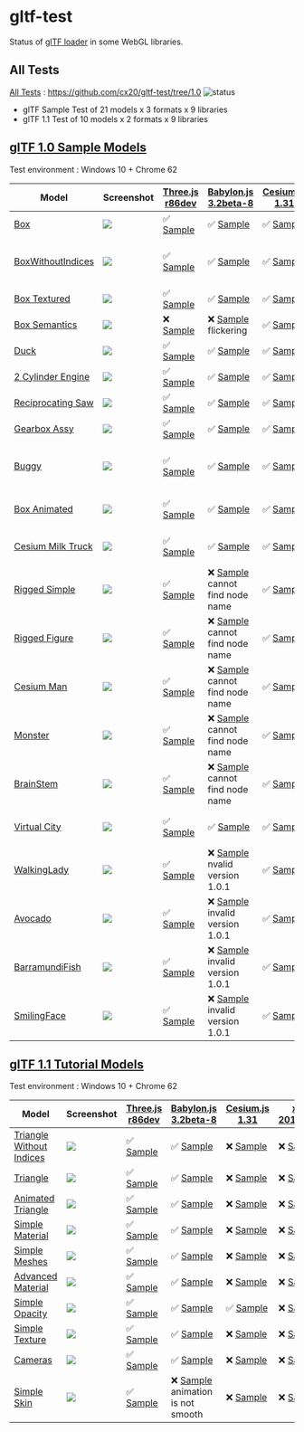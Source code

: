 # gltf-test

Status of [glTF loader](https://github.com/KhronosGroup/glTF#webgl-engines) in some WebGL libraries.

## All Tests

[All Tests]( https://cdn.rawgit.com/cx20/gltf-test/78f44bd0014cf27571c8e1ab41c4f1cd201db910/index.html ) : https://github.com/cx20/gltf-test/tree/1.0 ![status](https://img.shields.io/badge/glTF-1%2E0-yellow.svg?style=flat)
- glTF Sample Test of 21 models x 3 formats x 9 libraries
- glTF 1.1 Test of 10 models x 2 formats x 9 libraries


## [glTF 1.0 Sample Models](https://github.com/KhronosGroup/glTF-Sample-Models/tree/master/1.0)

Test environment : Windows 10 + Chrome 62

| Model                                              | Screenshot                                                   |[Three.js r86dev](https://github.com/mrdoob/three.js/tree/dev/examples/js/loaders/GLTFLoader.js)                                                                            |[Babylon.js 3.2beta-8](https://github.com/BabylonJS/Babylon.js/tree/master/loaders/src/glTF)                                                                                                    |[Cesium.js 1.31](https://github.com/AnalyticalGraphicsInc/cesium/)                                                                                             |[xeogl 2017.02.09](https://github.com/xeolabs/xeogl/tree/master/src/models/gltf)                                                                                             |[GLBoost r2dev](https://github.com/emadurandal/GLBoost/blob/master/src/js/middle_level/loader/GLTFLoader.js)                                                                     |[Grimoire.js 2017.03.12](https://github.com/GrimoireGL/grimoirejs-gltf)                                                                                                             |[Hilo3d v1.5.9](https://github.com/hiloteam/Hilo3d)                                                                                                                             |
|----------------------------------------------------|--------------------------------------------------------------|----------------------------------------------------------------------------------------------------------------------------------------------------------------------------|------------------------------------------------------------------------------------------------------------------------------------------------------------------------------------------------|---------------------------------------------------------------------------------------------------------------------------------------------------------------|-----------------------------------------------------------------------------------------------------------------------------------------------------------------------------|---------------------------------------------------------------------------------------------------------------------------------------------------------------------------------|------------------------------------------------------------------------------------------------------------------------------------------------------------------------------------|--------------------------------------------------------------------------------------------------------------------------------------------------------------------------------|
|[Box](sampleModels/Box)                             |![](sampleModels/Box/screenshot/screenshot.png)               |:white_check_mark: [Sample](https://cdn.rawgit.com/cx20/gltf-test/78f44bd0014cf27571c8e1ab41c4f1cd201db910/examples/threejs/index.html?model=Box&scale=1)                   |:white_check_mark: [Sample](https://cdn.rawgit.com/cx20/gltf-test/78f44bd0014cf27571c8e1ab41c4f1cd201db910/examples/babylonjs/index.html?model=Box&scale=1)                                     |:white_check_mark: [Sample](https://cdn.rawgit.com/cx20/gltf-test/78f44bd0014cf27571c8e1ab41c4f1cd201db910/examples/cesium/index.html?model=Box)               |:white_check_mark: [Sample](https://cdn.rawgit.com/cx20/gltf-test/78f44bd0014cf27571c8e1ab41c4f1cd201db910/examples/xeogl/index.html?model=Box&scale=1)                      |:white_check_mark: [Sample](https://cdn.rawgit.com/cx20/gltf-test/78f44bd0014cf27571c8e1ab41c4f1cd201db910/examples/glboost/index.html?model=Box&scale=1)                        |:white_check_mark: [Sample](https://cdn.rawgit.com/cx20/gltf-test/78f44bd0014cf27571c8e1ab41c4f1cd201db910/examples/grimoiregl/index.html?model=Box&scale=1)                        |:white_check_mark: [Sample](https://cdn.rawgit.com/cx20/gltf-test/78f44bd0014cf27571c8e1ab41c4f1cd201db910/examples/Hilo3d/index.html?model=Box&scale=1)                        |
|[BoxWithoutIndices](sampleModels/BoxWithoutIndices) |![](sampleModels/BoxWithoutIndices/screenshot/screenshot.png) |:white_check_mark: [Sample](https://cdn.rawgit.com/cx20/gltf-test/78f44bd0014cf27571c8e1ab41c4f1cd201db910/examples/threejs/index.html?model=BoxWithoutIndices&scale=1)     |:white_check_mark: [Sample](https://cdn.rawgit.com/cx20/gltf-test/78f44bd0014cf27571c8e1ab41c4f1cd201db910/examples/babylonjs/index.html?model=BoxWithoutIndices&scale=1)                       |:white_check_mark: [Sample](https://cdn.rawgit.com/cx20/gltf-test/78f44bd0014cf27571c8e1ab41c4f1cd201db910/examples/cesium/index.html?model=BoxWithoutIndices) |:x: [Sample](https://cdn.rawgit.com/cx20/gltf-test/78f44bd0014cf27571c8e1ab41c4f1cd201db910/examples/xeogl/index.html?model=BoxWithoutIndices&scale=1) glTF-Embedded not work|:white_check_mark: [Sample](https://cdn.rawgit.com/cx20/gltf-test/78f44bd0014cf27571c8e1ab41c4f1cd201db910/examples/glboost/index.html?model=BoxWithoutIndices&scale=1)          |:white_check_mark: [Sample](https://cdn.rawgit.com/cx20/gltf-test/78f44bd0014cf27571c8e1ab41c4f1cd201db910/examples/grimoiregl/index.html?model=BoxWithoutIndices&scale=1)          |:white_check_mark: [Sample](https://cdn.rawgit.com/cx20/gltf-test/78f44bd0014cf27571c8e1ab41c4f1cd201db910/examples/Hilo3d/index.html?model=BoxWithoutIndices&scale=1)          |
|[Box Textured](sampleModels/BoxTextured)            |![](sampleModels/BoxTextured/screenshot/screenshot.png)       |:white_check_mark: [Sample](https://cdn.rawgit.com/cx20/gltf-test/78f44bd0014cf27571c8e1ab41c4f1cd201db910/examples/threejs/index.html?model=BoxTextured&scale=1)           |:white_check_mark: [Sample](https://cdn.rawgit.com/cx20/gltf-test/78f44bd0014cf27571c8e1ab41c4f1cd201db910/examples/babylonjs/index.html?model=BoxTextured&scale=1)                             |:white_check_mark: [Sample](https://cdn.rawgit.com/cx20/gltf-test/78f44bd0014cf27571c8e1ab41c4f1cd201db910/examples/cesium/index.html?model=BoxTextured)       |:white_check_mark: [Sample](https://cdn.rawgit.com/cx20/gltf-test/78f44bd0014cf27571c8e1ab41c4f1cd201db910/examples/xeogl/index.html?model=BoxTextured&scale=1)              |:white_check_mark: [Sample](https://cdn.rawgit.com/cx20/gltf-test/78f44bd0014cf27571c8e1ab41c4f1cd201db910/examples/glboost/index.html?model=BoxTextured&scale=1)                |:white_check_mark: [Sample](https://cdn.rawgit.com/cx20/gltf-test/78f44bd0014cf27571c8e1ab41c4f1cd201db910/examples/grimoiregl/index.html?model=BoxTextured&scale=1)                |:white_check_mark: [Sample](https://cdn.rawgit.com/cx20/gltf-test/78f44bd0014cf27571c8e1ab41c4f1cd201db910/examples/Hilo3d/index.html?model=BoxTextured&scale=1)                |
|[Box Semantics](sampleModels/BoxSemantics)          |![](sampleModels/BoxSemantics/screenshot/screenshot.png)      |:x: [Sample](https://cdn.rawgit.com/cx20/gltf-test/78f44bd0014cf27571c8e1ab41c4f1cd201db910/examples/threejs/index.html?model=BoxSemantics&scale=1)                         |:x: [Sample](https://cdn.rawgit.com/cx20/gltf-test/78f44bd0014cf27571c8e1ab41c4f1cd201db910/examples/babylonjs/index.html?model=BoxSemantics&scale=1) flickering                                |:white_check_mark: [Sample](https://cdn.rawgit.com/cx20/gltf-test/78f44bd0014cf27571c8e1ab41c4f1cd201db910/examples/cesium/index.html?model=BoxSemantics)      |:white_check_mark: [Sample](https://cdn.rawgit.com/cx20/gltf-test/78f44bd0014cf27571c8e1ab41c4f1cd201db910/examples/xeogl/index.html?model=BoxSemantics&scale=1)             |:white_check_mark: [Sample](https://cdn.rawgit.com/cx20/gltf-test/78f44bd0014cf27571c8e1ab41c4f1cd201db910/examples/glboost/index.html?model=BoxSemantics&scale=1)               |:x: [Sample](https://cdn.rawgit.com/cx20/gltf-test/78f44bd0014cf27571c8e1ab41c4f1cd201db910/examples/grimoiregl/index.html?model=BoxSemantics&scale=1)                              |:white_check_mark: [Sample](https://cdn.rawgit.com/cx20/gltf-test/78f44bd0014cf27571c8e1ab41c4f1cd201db910/examples/Hilo3d/index.html?model=BoxSemantics&scale=1)               |
|[Duck](sampleModels/Duck)                           |![](sampleModels/Duck/screenshot/screenshot.png)              |:white_check_mark: [Sample](https://cdn.rawgit.com/cx20/gltf-test/78f44bd0014cf27571c8e1ab41c4f1cd201db910/examples/threejs/index.html?model=Duck&scale=1)                  |:white_check_mark: [Sample](https://cdn.rawgit.com/cx20/gltf-test/78f44bd0014cf27571c8e1ab41c4f1cd201db910/examples/babylonjs/index.html?model=Duck&scale=1)                                    |:white_check_mark: [Sample](https://cdn.rawgit.com/cx20/gltf-test/78f44bd0014cf27571c8e1ab41c4f1cd201db910/examples/cesium/index.html?model=Duck)              |:white_check_mark: [Sample](https://cdn.rawgit.com/cx20/gltf-test/78f44bd0014cf27571c8e1ab41c4f1cd201db910/examples/xeogl/index.html?model=Duck&scale=1)                     |:white_check_mark: [Sample](https://cdn.rawgit.com/cx20/gltf-test/78f44bd0014cf27571c8e1ab41c4f1cd201db910/examples/glboost/index.html?model=Duck&scale=1)                       |:white_check_mark: [Sample](https://cdn.rawgit.com/cx20/gltf-test/78f44bd0014cf27571c8e1ab41c4f1cd201db910/examples/grimoiregl/index.html?model=Duck&scale=1)                       |:white_check_mark: [Sample](https://cdn.rawgit.com/cx20/gltf-test/78f44bd0014cf27571c8e1ab41c4f1cd201db910/examples/Hilo3d/index.html?model=Duck&scale=1)                       |
|[2 Cylinder Engine](sampleModels/2CylinderEngine)   |![](sampleModels/2CylinderEngine/screenshot/screenshot.png)   |:white_check_mark: [Sample](https://cdn.rawgit.com/cx20/gltf-test/78f44bd0014cf27571c8e1ab41c4f1cd201db910/examples/threejs/index.html?model=2CylinderEngine&scale=0.005)   |:white_check_mark: [Sample](https://cdn.rawgit.com/cx20/gltf-test/78f44bd0014cf27571c8e1ab41c4f1cd201db910/examples/babylonjs/index.html?model=2CylinderEngine&scale=0.005)                     |:white_check_mark: [Sample](https://cdn.rawgit.com/cx20/gltf-test/78f44bd0014cf27571c8e1ab41c4f1cd201db910/examples/cesium/index.html?model=2CylinderEngine)   |:white_check_mark: [Sample](https://cdn.rawgit.com/cx20/gltf-test/78f44bd0014cf27571c8e1ab41c4f1cd201db910/examples/xeogl/index.html?model=2CylinderEngine&scale=0.005)      |:white_check_mark: [Sample](https://cdn.rawgit.com/cx20/gltf-test/78f44bd0014cf27571c8e1ab41c4f1cd201db910/examples/glboost/index.html?model=2CylinderEngine&scale=0.005)        |:white_check_mark: [Sample](https://cdn.rawgit.com/cx20/gltf-test/78f44bd0014cf27571c8e1ab41c4f1cd201db910/examples/grimoiregl/index.html?model=2CylinderEngine&scale=0.005)        |:white_check_mark: [Sample](https://cdn.rawgit.com/cx20/gltf-test/78f44bd0014cf27571c8e1ab41c4f1cd201db910/examples/Hilo3d/index.html?model=2CylinderEngine&scale=0.005)        |
|[Reciprocating Saw](sampleModels/ReciprocatingSaw)  |![](sampleModels/ReciprocatingSaw/screenshot/screenshot.png)  |:white_check_mark: [Sample](https://cdn.rawgit.com/cx20/gltf-test/78f44bd0014cf27571c8e1ab41c4f1cd201db910/examples/threejs/index.html?model=ReciprocatingSaw&scale=0.01)   |:white_check_mark: [Sample](https://cdn.rawgit.com/cx20/gltf-test/78f44bd0014cf27571c8e1ab41c4f1cd201db910/examples/babylonjs/index.html?model=ReciprocatingSaw&scale=0.01)                     |:white_check_mark: [Sample](https://cdn.rawgit.com/cx20/gltf-test/78f44bd0014cf27571c8e1ab41c4f1cd201db910/examples/cesium/index.html?model=ReciprocatingSaw)  |:white_check_mark: [Sample](https://cdn.rawgit.com/cx20/gltf-test/78f44bd0014cf27571c8e1ab41c4f1cd201db910/examples/xeogl/index.html?model=ReciprocatingSaw&scale=0.01)      |:white_check_mark: [Sample](https://cdn.rawgit.com/cx20/gltf-test/78f44bd0014cf27571c8e1ab41c4f1cd201db910/examples/glboost/index.html?model=ReciprocatingSaw&scale=0.01)        |:white_check_mark: [Sample](https://cdn.rawgit.com/cx20/gltf-test/78f44bd0014cf27571c8e1ab41c4f1cd201db910/examples/grimoiregl/index.html?model=ReciprocatingSaw&scale=0.01)        |:white_check_mark: [Sample](https://cdn.rawgit.com/cx20/gltf-test/78f44bd0014cf27571c8e1ab41c4f1cd201db910/examples/Hilo3d/index.html?model=ReciprocatingSaw&scale=0.01)        |
|[Gearbox Assy](sampleModels/GearboxAssy)            |![](sampleModels/GearboxAssy/screenshot/screenshot.png)       |:white_check_mark: [Sample](https://cdn.rawgit.com/cx20/gltf-test/78f44bd0014cf27571c8e1ab41c4f1cd201db910/examples/threejs/index.html?model=GearboxAssy&scale=1)           |:white_check_mark: [Sample](https://cdn.rawgit.com/cx20/gltf-test/78f44bd0014cf27571c8e1ab41c4f1cd201db910/examples/babylonjs/index.html?model=GearboxAssy&scale=1)                             |:white_check_mark: [Sample](https://cdn.rawgit.com/cx20/gltf-test/78f44bd0014cf27571c8e1ab41c4f1cd201db910/examples/cesium/index.html?model=GearboxAssy)       |:white_check_mark: [Sample](https://cdn.rawgit.com/cx20/gltf-test/78f44bd0014cf27571c8e1ab41c4f1cd201db910/examples/xeogl/index.html?model=GearboxAssy&scale=1)              |:white_check_mark: [Sample](https://cdn.rawgit.com/cx20/gltf-test/78f44bd0014cf27571c8e1ab41c4f1cd201db910/examples/glboost/index.html?model=GearboxAssy&scale=1)                |:white_check_mark: [Sample](https://cdn.rawgit.com/cx20/gltf-test/78f44bd0014cf27571c8e1ab41c4f1cd201db910/examples/grimoiregl/index.html?model=GearboxAssy&scale=1)                |:white_check_mark: [Sample](https://cdn.rawgit.com/cx20/gltf-test/78f44bd0014cf27571c8e1ab41c4f1cd201db910/examples/Hilo3d/index.html?model=GearboxAssy&scale=1)                |
|[Buggy](sampleModels/Buggy)                         |![](sampleModels/Buggy/screenshot/screenshot.png)             |:white_check_mark: [Sample](https://cdn.rawgit.com/cx20/gltf-test/78f44bd0014cf27571c8e1ab41c4f1cd201db910/examples/threejs/index.html?model=Buggy&scale=0.02)              |:white_check_mark: [Sample](https://cdn.rawgit.com/cx20/gltf-test/78f44bd0014cf27571c8e1ab41c4f1cd201db910/examples/babylonjs/index.html?model=Buggy&scale=0.02)                                |:white_check_mark: [Sample](https://cdn.rawgit.com/cx20/gltf-test/78f44bd0014cf27571c8e1ab41c4f1cd201db910/examples/cesium/index.html?model=Buggy)             |:x: [Sample](https://cdn.rawgit.com/cx20/gltf-test/78f44bd0014cf27571c8e1ab41c4f1cd201db910/examples/xeogl/index.html?model=Buggy&scale=0.02) only partial (glTF-Embedded)   |:white_check_mark: [Sample](https://cdn.rawgit.com/cx20/gltf-test/78f44bd0014cf27571c8e1ab41c4f1cd201db910/examples/glboost/index.html?model=Buggy&scale=0.02)                   |:white_check_mark: [Sample](https://cdn.rawgit.com/cx20/gltf-test/78f44bd0014cf27571c8e1ab41c4f1cd201db910/examples/grimoiregl/index.html?model=Buggy&scale=0.02)                   |:white_check_mark: [Sample](https://cdn.rawgit.com/cx20/gltf-test/78f44bd0014cf27571c8e1ab41c4f1cd201db910/examples/Hilo3d/index.html?model=Buggy&scale=0.02)                   |
|[Box Animated](sampleModels/BoxAnimated)            |![](sampleModels/BoxAnimated/screenshot/screenshot.gif)       |:white_check_mark: [Sample](https://cdn.rawgit.com/cx20/gltf-test/78f44bd0014cf27571c8e1ab41c4f1cd201db910/examples/threejs/index.html?model=BoxAnimated&scale=0.5)         |:white_check_mark: [Sample](https://cdn.rawgit.com/cx20/gltf-test/78f44bd0014cf27571c8e1ab41c4f1cd201db910/examples/babylonjs/index.html?model=BoxAnimated&scale=0.5)                           |:white_check_mark: [Sample](https://cdn.rawgit.com/cx20/gltf-test/78f44bd0014cf27571c8e1ab41c4f1cd201db910/examples/cesium/index.html?model=BoxAnimated)       |:x: [Sample](https://cdn.rawgit.com/cx20/gltf-test/78f44bd0014cf27571c8e1ab41c4f1cd201db910/examples/xeogl/index.html?model=BoxAnimated&scale=0.5) animation not support     |:white_check_mark: [Sample](https://cdn.rawgit.com/cx20/gltf-test/78f44bd0014cf27571c8e1ab41c4f1cd201db910/examples/glboost/index.html?model=BoxAnimated&scale=0.5)              |:white_check_mark: [Sample](https://cdn.rawgit.com/cx20/gltf-test/78f44bd0014cf27571c8e1ab41c4f1cd201db910/examples/grimoiregl/index.html?model=BoxAnimated&scale=0.5)              |:white_check_mark: [Sample](https://cdn.rawgit.com/cx20/gltf-test/78f44bd0014cf27571c8e1ab41c4f1cd201db910/examples/Hilo3d/index.html?model=BoxAnimated&scale=0.5)              |
|[Cesium Milk Truck](sampleModels/CesiumMilkTruck)   |![](sampleModels/CesiumMilkTruck/screenshot/screenshot.gif)   |:white_check_mark: [Sample](https://cdn.rawgit.com/cx20/gltf-test/78f44bd0014cf27571c8e1ab41c4f1cd201db910/examples/threejs/index.html?model=CesiumMilkTruck&scale=0.5)     |:white_check_mark: [Sample](https://cdn.rawgit.com/cx20/gltf-test/78f44bd0014cf27571c8e1ab41c4f1cd201db910/examples/babylonjs/index.html?model=CesiumMilkTruck&scale=0.5)                       |:white_check_mark: [Sample](https://cdn.rawgit.com/cx20/gltf-test/78f44bd0014cf27571c8e1ab41c4f1cd201db910/examples/cesium/index.html?model=CesiumMilkTruck)   |:x: [Sample](https://cdn.rawgit.com/cx20/gltf-test/78f44bd0014cf27571c8e1ab41c4f1cd201db910/examples/xeogl/index.html?model=CesiumMilkTruck&scale=0.5) animation not support |:white_check_mark: [Sample](https://cdn.rawgit.com/cx20/gltf-test/78f44bd0014cf27571c8e1ab41c4f1cd201db910/examples/glboost/index.html?model=CesiumMilkTruck&scale=0.5)          |:white_check_mark: [Sample](https://cdn.rawgit.com/cx20/gltf-test/78f44bd0014cf27571c8e1ab41c4f1cd201db910/examples/grimoiregl/index.html?model=CesiumMilkTruck&scale=0.5)          |:white_check_mark: [Sample](https://cdn.rawgit.com/cx20/gltf-test/78f44bd0014cf27571c8e1ab41c4f1cd201db910/examples/Hilo3d/index.html?model=CesiumMilkTruck&scale=0.5)          |
|[Rigged Simple](sampleModels/RiggedSimple)          |![](sampleModels/RiggedSimple/screenshot/screenshot.gif)      |:white_check_mark: [Sample](https://cdn.rawgit.com/cx20/gltf-test/78f44bd0014cf27571c8e1ab41c4f1cd201db910/examples/threejs/index.html?model=RiggedSimple&scale=0.2)        |:x: [Sample](https://cdn.rawgit.com/cx20/gltf-test/78f44bd0014cf27571c8e1ab41c4f1cd201db910/examples/babylonjs/index.html?model=RiggedSimple&scale=0.2) cannot find node name                   |:white_check_mark: [Sample](https://cdn.rawgit.com/cx20/gltf-test/78f44bd0014cf27571c8e1ab41c4f1cd201db910/examples/cesium/index.html?model=RiggedSimple)      |:x: [Sample](https://cdn.rawgit.com/cx20/gltf-test/78f44bd0014cf27571c8e1ab41c4f1cd201db910/examples/xeogl/index.html?model=RiggedSimple&scale=0.2) animation not support    |:white_check_mark: [Sample](https://cdn.rawgit.com/cx20/gltf-test/78f44bd0014cf27571c8e1ab41c4f1cd201db910/examples/glboost/index.html?model=RiggedSimple&scale=0.2)             |:white_check_mark: [Sample](https://cdn.rawgit.com/cx20/gltf-test/78f44bd0014cf27571c8e1ab41c4f1cd201db910/examples/grimoiregl/index.html?model=RiggedSimple&scale=0.2)             |:white_check_mark: [Sample](https://cdn.rawgit.com/cx20/gltf-test/78f44bd0014cf27571c8e1ab41c4f1cd201db910/examples/Hilo3d/index.html?model=RiggedSimple&scale=0.2)             |
|[Rigged Figure](sampleModels/RiggedFigure)          |![](sampleModels/RiggedFigure/screenshot/screenshot.gif)      |:white_check_mark: [Sample](https://cdn.rawgit.com/cx20/gltf-test/78f44bd0014cf27571c8e1ab41c4f1cd201db910/examples/threejs/index.html?model=RiggedFigure&scale=1)          |:x: [Sample](https://cdn.rawgit.com/cx20/gltf-test/78f44bd0014cf27571c8e1ab41c4f1cd201db910/examples/babylonjs/index.html?model=RiggedFigure&scale=1) cannot find node name                     |:white_check_mark: [Sample](https://cdn.rawgit.com/cx20/gltf-test/78f44bd0014cf27571c8e1ab41c4f1cd201db910/examples/cesium/index.html?model=RiggedFigure)      |:x: [Sample](https://cdn.rawgit.com/cx20/gltf-test/78f44bd0014cf27571c8e1ab41c4f1cd201db910/examples/xeogl/index.html?model=RiggedFigure&scale=1) animation not support      |:white_check_mark: [Sample](https://cdn.rawgit.com/cx20/gltf-test/78f44bd0014cf27571c8e1ab41c4f1cd201db910/examples/glboost/index.html?model=RiggedFigure&scale=1)               |:white_check_mark: [Sample](https://cdn.rawgit.com/cx20/gltf-test/78f44bd0014cf27571c8e1ab41c4f1cd201db910/examples/grimoiregl/index.html?model=RiggedFigure&scale=1)               |:white_check_mark: [Sample](https://cdn.rawgit.com/cx20/gltf-test/78f44bd0014cf27571c8e1ab41c4f1cd201db910/examples/Hilo3d/index.html?model=RiggedFigure&scale=1)               |
|[Cesium Man](sampleModels/CesiumMan)                |![](sampleModels/CesiumMan/screenshot/screenshot.gif)         |:white_check_mark: [Sample](https://cdn.rawgit.com/cx20/gltf-test/78f44bd0014cf27571c8e1ab41c4f1cd201db910/examples/threejs/index.html?model=CesiumMan&scale=1)             |:x: [Sample](https://cdn.rawgit.com/cx20/gltf-test/78f44bd0014cf27571c8e1ab41c4f1cd201db910/examples/babylonjs/index.html?model=CesiumMan&scale=1) cannot find node name                        |:white_check_mark: [Sample](https://cdn.rawgit.com/cx20/gltf-test/78f44bd0014cf27571c8e1ab41c4f1cd201db910/examples/cesium/index.html?model=CesiumMan)         |:x: [Sample](https://cdn.rawgit.com/cx20/gltf-test/78f44bd0014cf27571c8e1ab41c4f1cd201db910/examples/xeogl/index.html?model=CesiumMan&scale=1) animation not support         |:white_check_mark: [Sample](https://cdn.rawgit.com/cx20/gltf-test/78f44bd0014cf27571c8e1ab41c4f1cd201db910/examples/glboost/index.html?model=CesiumMan&scale=1)                  |:white_check_mark: [Sample](https://cdn.rawgit.com/cx20/gltf-test/78f44bd0014cf27571c8e1ab41c4f1cd201db910/examples/grimoiregl/index.html?model=CesiumMan&scale=1)                  |:white_check_mark: [Sample](https://cdn.rawgit.com/cx20/gltf-test/78f44bd0014cf27571c8e1ab41c4f1cd201db910/examples/Hilo3d/index.html?model=CesiumMan&scale=1)                  |
|[Monster](sampleModels/Monster)                     |![](sampleModels/Monster/screenshot/screenshot.gif)           |:white_check_mark: [Sample](https://cdn.rawgit.com/cx20/gltf-test/78f44bd0014cf27571c8e1ab41c4f1cd201db910/examples/threejs/index.html?model=Monster&scale=0.05)            |:x: [Sample](https://cdn.rawgit.com/cx20/gltf-test/78f44bd0014cf27571c8e1ab41c4f1cd201db910/examples/babylonjs/index.html?model=Monster&scale=0.05) cannot find node name                       |:white_check_mark: [Sample](https://cdn.rawgit.com/cx20/gltf-test/78f44bd0014cf27571c8e1ab41c4f1cd201db910/examples/cesium/index.html?model=Monster)           |:x: [Sample](https://cdn.rawgit.com/cx20/gltf-test/78f44bd0014cf27571c8e1ab41c4f1cd201db910/examples/xeogl/index.html?model=Monster&scale=0.05) animation not support        |:white_check_mark: [Sample](https://cdn.rawgit.com/cx20/gltf-test/78f44bd0014cf27571c8e1ab41c4f1cd201db910/examples/glboost/index.html?model=Monster&scale=0.05)                 |:white_check_mark: [Sample](https://cdn.rawgit.com/cx20/gltf-test/78f44bd0014cf27571c8e1ab41c4f1cd201db910/examples/grimoiregl/index.html?model=Monster&scale=0.05)                 |:white_check_mark: [Sample](https://cdn.rawgit.com/cx20/gltf-test/78f44bd0014cf27571c8e1ab41c4f1cd201db910/examples/Hilo3d/index.html?model=Monster&scale=0.05)                 |
|[BrainStem](sampleModels/BrainStem)                 |![](sampleModels/BrainStem/screenshot/screenshot.gif)         |:white_check_mark: [Sample](https://cdn.rawgit.com/cx20/gltf-test/78f44bd0014cf27571c8e1ab41c4f1cd201db910/examples/threejs/index.html?model=BrainStem&scale=1)             |:x: [Sample](https://cdn.rawgit.com/cx20/gltf-test/78f44bd0014cf27571c8e1ab41c4f1cd201db910/examples/babylonjs/index.html?model=BrainStem&scale=1) cannot find node name                        |:white_check_mark: [Sample](https://cdn.rawgit.com/cx20/gltf-test/78f44bd0014cf27571c8e1ab41c4f1cd201db910/examples/cesium/index.html?model=BrainStem)         |:x: [Sample](https://cdn.rawgit.com/cx20/gltf-test/78f44bd0014cf27571c8e1ab41c4f1cd201db910/examples/xeogl/index.html?model=BrainStem&scale=1) only partial                  |:white_check_mark: [Sample](https://cdn.rawgit.com/cx20/gltf-test/78f44bd0014cf27571c8e1ab41c4f1cd201db910/examples/glboost/index.html?model=BrainStem&scale=1)                  |:white_check_mark: [Sample](https://cdn.rawgit.com/cx20/gltf-test/78f44bd0014cf27571c8e1ab41c4f1cd201db910/examples/grimoiregl/index.html?model=BrainStem&scale=1)                  |:white_check_mark: [Sample](https://cdn.rawgit.com/cx20/gltf-test/78f44bd0014cf27571c8e1ab41c4f1cd201db910/examples/Hilo3d/index.html?model=BrainStem&scale=1)                  |
|[Virtual City](sampleModels/VC)                     |![](sampleModels/VC/screenshot/screenshot.gif)                |:white_check_mark: [Sample](https://cdn.rawgit.com/cx20/gltf-test/78f44bd0014cf27571c8e1ab41c4f1cd201db910/examples/threejs/index.html?model=VC&scale=0.2)                  |:white_check_mark: [Sample](https://cdn.rawgit.com/cx20/gltf-test/78f44bd0014cf27571c8e1ab41c4f1cd201db910/examples/babylonjs/index.html?model=VC&scale=0.2)                                    |:white_check_mark: [Sample](https://cdn.rawgit.com/cx20/gltf-test/78f44bd0014cf27571c8e1ab41c4f1cd201db910/examples/cesium/index.html?model=VC)                |:x: [Sample](https://cdn.rawgit.com/cx20/gltf-test/78f44bd0014cf27571c8e1ab41c4f1cd201db910/examples/xeogl/index.html?model=VC&scale=0.2) animation not support              |:white_check_mark: [Sample](https://cdn.rawgit.com/cx20/gltf-test/78f44bd0014cf27571c8e1ab41c4f1cd201db910/examples/glboost/index.html?model=VC&scale=0.2)                       |:white_check_mark: [Sample](https://cdn.rawgit.com/cx20/gltf-test/78f44bd0014cf27571c8e1ab41c4f1cd201db910/examples/grimoiregl/index.html?model=VC&scale=0.2)                       |:white_check_mark: [Sample](https://cdn.rawgit.com/cx20/gltf-test/78f44bd0014cf27571c8e1ab41c4f1cd201db910/examples/Hilo3d/index.html?model=VC&scale=0.2)                       |
|[WalkingLady](sampleModels/WalkingLady)             |![](sampleModels/WalkingLady/screenshot/screenshot.gif)       |:white_check_mark: [Sample](https://cdn.rawgit.com/cx20/gltf-test/78f44bd0014cf27571c8e1ab41c4f1cd201db910/examples/threejs/index.html?model=WalkingLady&scale=1)           |:x: [Sample](https://cdn.rawgit.com/cx20/gltf-test/78f44bd0014cf27571c8e1ab41c4f1cd201db910/examples/babylonjs/index.html?model=WalkingLady&scale=1) nvalid version 1.0.1                       |:white_check_mark: [Sample](https://cdn.rawgit.com/cx20/gltf-test/78f44bd0014cf27571c8e1ab41c4f1cd201db910/examples/cesium/index.html?model=WalkingLady)       |:x: [Sample](https://cdn.rawgit.com/cx20/gltf-test/78f44bd0014cf27571c8e1ab41c4f1cd201db910/examples/xeogl/index.html?model=WalkingLady&scale=1) animation not support       |:white_check_mark: [Sample](https://cdn.rawgit.com/cx20/gltf-test/78f44bd0014cf27571c8e1ab41c4f1cd201db910/examples/glboost/index.html?model=WalkingLady&scale=1)                |:white_check_mark: [Sample](https://cdn.rawgit.com/cx20/gltf-test/78f44bd0014cf27571c8e1ab41c4f1cd201db910/examples/grimoiregl/index.html?model=WalkingLady&scale=1)                |:white_check_mark: [Sample](https://cdn.rawgit.com/cx20/gltf-test/78f44bd0014cf27571c8e1ab41c4f1cd201db910/examples/Hilo3d/index.html?model=WalkingLady&scale=1)                |
|[Avocado](sampleModels/Avocado)                     |![](sampleModels/Avocado/screenshot/screenshot.png)           |:white_check_mark: [Sample](https://cdn.rawgit.com/cx20/gltf-test/78f44bd0014cf27571c8e1ab41c4f1cd201db910/examples/threejs/index.html?model=Avocado&scale=0.5)             |:x: [Sample](https://cdn.rawgit.com/cx20/gltf-test/78f44bd0014cf27571c8e1ab41c4f1cd201db910/examples/babylonjs/index.html?model=Avocado&scale=0.5) invalid version 1.0.1                        |:white_check_mark: [Sample](https://cdn.rawgit.com/cx20/gltf-test/78f44bd0014cf27571c8e1ab41c4f1cd201db910/examples/cesium/index.html?model=Avocado)           |:white_check_mark: [Sample](https://cdn.rawgit.com/cx20/gltf-test/78f44bd0014cf27571c8e1ab41c4f1cd201db910/examples/xeogl/index.html?model=Avocado&scale=0.5)                |:white_check_mark: [Sample](https://cdn.rawgit.com/cx20/gltf-test/78f44bd0014cf27571c8e1ab41c4f1cd201db910/examples/glboost/index.html?model=Avocado&scale=0.5)                  |:white_check_mark: [Sample](https://cdn.rawgit.com/cx20/gltf-test/78f44bd0014cf27571c8e1ab41c4f1cd201db910/examples/grimoiregl/index.html?model=Avocado&scale=0.5)                  |:white_check_mark: [Sample](https://cdn.rawgit.com/cx20/gltf-test/78f44bd0014cf27571c8e1ab41c4f1cd201db910/examples/Hilo3d/index.html?model=Avocado&scale=0.5)                  |
|[BarramundiFish](sampleModels/BarramundiFish)       |![](sampleModels/BarramundiFish/screenshot/screenshot.png)    |:white_check_mark: [Sample](https://cdn.rawgit.com/cx20/gltf-test/78f44bd0014cf27571c8e1ab41c4f1cd201db910/examples/threejs/index.html?model=BarramundiFish&scale=0.05)     |:x: [Sample](https://cdn.rawgit.com/cx20/gltf-test/78f44bd0014cf27571c8e1ab41c4f1cd201db910/examples/babylonjs/index.html?model=BarramundiFish&scale=0.05) invalid version 1.0.1                |:white_check_mark: [Sample](https://cdn.rawgit.com/cx20/gltf-test/78f44bd0014cf27571c8e1ab41c4f1cd201db910/examples/cesium/index.html?model=BarramundiFish)    |:white_check_mark: [Sample](https://cdn.rawgit.com/cx20/gltf-test/78f44bd0014cf27571c8e1ab41c4f1cd201db910/examples/xeogl/index.html?model=BarramundiFish&scale=0.05)        |:white_check_mark: [Sample](https://cdn.rawgit.com/cx20/gltf-test/78f44bd0014cf27571c8e1ab41c4f1cd201db910/examples/glboost/index.html?model=BarramundiFish&scale=0.05)          |:white_check_mark: [Sample](https://cdn.rawgit.com/cx20/gltf-test/78f44bd0014cf27571c8e1ab41c4f1cd201db910/examples/grimoiregl/index.html?model=BarramundiFish&scale=0.05)          |:white_check_mark: [Sample](https://cdn.rawgit.com/cx20/gltf-test/78f44bd0014cf27571c8e1ab41c4f1cd201db910/examples/Hilo3d/index.html?model=BarramundiFish&scale=0.05)          |
|[SmilingFace](sampleModels/SmilingFace)             |![](sampleModels/SmilingFace/screenshot/screenshot.png)       |:white_check_mark: [Sample](https://cdn.rawgit.com/cx20/gltf-test/78f44bd0014cf27571c8e1ab41c4f1cd201db910/examples/threejs/index.html?model=SmilingFace&scale=1.0)         |:x: [Sample](https://cdn.rawgit.com/cx20/gltf-test/78f44bd0014cf27571c8e1ab41c4f1cd201db910/examples/babylonjs/index.html?model=SmilingFace&scale=1.0) invalid version 1.0.1                    |:white_check_mark: [Sample](https://cdn.rawgit.com/cx20/gltf-test/78f44bd0014cf27571c8e1ab41c4f1cd201db910/examples/cesium/index.html?model=SmilingFace)       |:white_check_mark: [Sample](https://cdn.rawgit.com/cx20/gltf-test/78f44bd0014cf27571c8e1ab41c4f1cd201db910/examples/xeogl/index.html?model=SmilingFace&scale=1.0)            |:white_check_mark: [Sample](https://cdn.rawgit.com/cx20/gltf-test/78f44bd0014cf27571c8e1ab41c4f1cd201db910/examples/glboost/index.html?model=SmilingFace&scale=1.0)              |:white_check_mark: [Sample](https://cdn.rawgit.com/cx20/gltf-test/78f44bd0014cf27571c8e1ab41c4f1cd201db910/examples/grimoiregl/index.html?model=SmilingFace&scale=1.0)              |:white_check_mark: [Sample](https://cdn.rawgit.com/cx20/gltf-test/78f44bd0014cf27571c8e1ab41c4f1cd201db910/examples/Hilo3d/index.html?model=SmilingFace&scale=1.0)              |

## [glTF 1.1 Tutorial Models](https://github.com/javagl/gltfTutorialModels)

Test environment : Windows 10 + Chrome 62

|Model                                                              |Screenshot                                                          |[Three.js r86dev](https://github.com/mrdoob/three.js/tree/dev/examples/js/loaders/GLTFLoader.js)                                                                                                              |[Babylon.js 3.2beta-8](https://github.com/BabylonJS/Babylon.js/tree/master/loaders/src/glTF)                                                                                                                          |[Cesium.js 1.31](https://github.com/AnalyticalGraphicsInc/cesium/)                                                                                                                                      |[xeogl 2017.02.09](https://github.com/xeolabs/xeogl/tree/master/src/models/gltf)                                                                                                             |[GLBoost r2dev](https://github.com/emadurandal/GLBoost/blob/master/src/js/middle_level/loader/GLTFLoader.js)                                                                                                  |[Grimoire.js 2017.03.12](https://github.com/GrimoireGL/grimoirejs-gltf)                                                                                                                           |[Hilo3d v1.5.9](https://github.com/hiloteam/Hilo3d)                                                                                                                                                          |
|-------------------------------------------------------------------|--------------------------------------------------------------------|--------------------------------------------------------------------------------------------------------------------------------------------------------------------------------------------------------------|----------------------------------------------------------------------------------------------------------------------------------------------------------------------------------------------------------------------|--------------------------------------------------------------------------------------------------------------------------------------------------------------------------------------------------------|---------------------------------------------------------------------------------------------------------------------------------------------------------------------------------------------|--------------------------------------------------------------------------------------------------------------------------------------------------------------------------------------------------------------|--------------------------------------------------------------------------------------------------------------------------------------------------------------------------------------------------|-------------------------------------------------------------------------------------------------------------------------------------------------------------------------------------------------------------|
|[Triangle Without Indices](tutorialModels/TriangleWithoutIndices)  |![](tutorialModels/TriangleWithoutIndices/screenshot/screenshot.png)|:white_check_mark: [Sample](https://cdn.rawgit.com/cx20/gltf-test/78f44bd0014cf27571c8e1ab41c4f1cd201db910/examples/threejs/index.html?category=tutorialModels&model=TriangleWithoutIndices&scale=1&type=glTF)|:white_check_mark: [Sample](https://cdn.rawgit.com/cx20/gltf-test/78f44bd0014cf27571c8e1ab41c4f1cd201db910/examples/babylonjs/index.html?category=tutorialModels&model=TriangleWithoutIndices&scale=1&type=glTF)      |:x: [Sample](https://cdn.rawgit.com/cx20/gltf-test/78f44bd0014cf27571c8e1ab41c4f1cd201db910/examples/cesium/index.html?category=tutorialModels&model=TriangleWithoutIndices&scale=1&type=glTF)          |:x: [Sample](https://cdn.rawgit.com/cx20/gltf-test/78f44bd0014cf27571c8e1ab41c4f1cd201db910/examples/xeogl/index.html?category=tutorialModels&model=TriangleWithoutIndices&scale=1&type=glTF)|:white_check_mark: [Sample](https://cdn.rawgit.com/cx20/gltf-test/78f44bd0014cf27571c8e1ab41c4f1cd201db910/examples/glboost/index.html?category=tutorialModels&model=TriangleWithoutIndices&scale=1&type=glTF)|:x: [Sample](https://cdn.rawgit.com/cx20/gltf-test/78f44bd0014cf27571c8e1ab41c4f1cd201db910/examples/grimoiregl/index.html?category=tutorialModels&model=TriangleWithoutIndices&scale=1&type=glTF)|:white_check_mark: [Sample](https://cdn.rawgit.com/cx20/gltf-test/78f44bd0014cf27571c8e1ab41c4f1cd201db910/examples/Hilo3d/index.html?category=tutorialModels&model=TriangleWithoutIndices&scale=1&type=glTF)|
|[Triangle](tutorialModels/Triangle)                                |![](tutorialModels/Triangle/screenshot/screenshot.png)              |:white_check_mark: [Sample](https://cdn.rawgit.com/cx20/gltf-test/78f44bd0014cf27571c8e1ab41c4f1cd201db910/examples/threejs/index.html?category=tutorialModels&model=Triangle&scale=1&type=glTF)              |:white_check_mark: [Sample](https://cdn.rawgit.com/cx20/gltf-test/78f44bd0014cf27571c8e1ab41c4f1cd201db910/examples/babylonjs/index.html?category=tutorialModels&model=Triangle&scale=1&type=glTF)                    |:x: [Sample](https://cdn.rawgit.com/cx20/gltf-test/78f44bd0014cf27571c8e1ab41c4f1cd201db910/examples/cesium/index.html?category=tutorialModels&model=Triangle&scale=1&type=glTF)                        |:x: [Sample](https://cdn.rawgit.com/cx20/gltf-test/78f44bd0014cf27571c8e1ab41c4f1cd201db910/examples/xeogl/index.html?category=tutorialModels&model=Triangle&scale=1&type=glTF)              |:white_check_mark: [Sample](https://cdn.rawgit.com/cx20/gltf-test/78f44bd0014cf27571c8e1ab41c4f1cd201db910/examples/glboost/index.html?category=tutorialModels&model=Triangle&scale=1&type=glTF)              |:x: [Sample](https://cdn.rawgit.com/cx20/gltf-test/78f44bd0014cf27571c8e1ab41c4f1cd201db910/examples/grimoiregl/index.html?category=tutorialModels&model=Triangle&scale=1&type=glTF)              |:white_check_mark: [Sample](https://cdn.rawgit.com/cx20/gltf-test/78f44bd0014cf27571c8e1ab41c4f1cd201db910/examples/Hilo3d/index.html?category=tutorialModels&model=Triangle&scale=1&type=glTF)              |
|[Animated Triangle](tutorialModels/AnimatedTriangle)               |![](tutorialModels/AnimatedTriangle/screenshot/screenshot.gif)      |:white_check_mark: [Sample](https://cdn.rawgit.com/cx20/gltf-test/78f44bd0014cf27571c8e1ab41c4f1cd201db910/examples/threejs/index.html?category=tutorialModels&model=AnimatedTriangle&scale=1&type=glTF)      |:white_check_mark: [Sample](https://cdn.rawgit.com/cx20/gltf-test/78f44bd0014cf27571c8e1ab41c4f1cd201db910/examples/babylonjs/index.html?category=tutorialModels&model=AnimatedTriangle&scale=1&type=glTF)            |:x: [Sample](https://cdn.rawgit.com/cx20/gltf-test/78f44bd0014cf27571c8e1ab41c4f1cd201db910/examples/cesium/index.html?category=tutorialModels&model=AnimatedTriangle&scale=1&type=glTF)                |:x: [Sample](https://cdn.rawgit.com/cx20/gltf-test/78f44bd0014cf27571c8e1ab41c4f1cd201db910/examples/xeogl/index.html?category=tutorialModels&model=AnimatedTriangle&scale=1&type=glTF)      |:white_check_mark: [Sample](https://cdn.rawgit.com/cx20/gltf-test/78f44bd0014cf27571c8e1ab41c4f1cd201db910/examples/glboost/index.html?category=tutorialModels&model=AnimatedTriangle&scale=1&type=glTF)      |:x: [Sample](https://cdn.rawgit.com/cx20/gltf-test/78f44bd0014cf27571c8e1ab41c4f1cd201db910/examples/grimoiregl/index.html?category=tutorialModels&model=AnimatedTriangle&scale=1&type=glTF)      |:x: [Sample](https://cdn.rawgit.com/cx20/gltf-test/78f44bd0014cf27571c8e1ab41c4f1cd201db910/examples/Hilo3d/index.html?category=tutorialModels&model=AnimatedTriangle&scale=1&type=glTF)                     |
|[Simple Material](tutorialModels/SimpleMaterial)                   |![](tutorialModels/SimpleMaterial/screenshot/screenshot.png)        |:white_check_mark: [Sample](https://cdn.rawgit.com/cx20/gltf-test/78f44bd0014cf27571c8e1ab41c4f1cd201db910/examples/threejs/index.html?category=tutorialModels&model=SimpleMaterial&scale=1&type=glTF)        |:white_check_mark: [Sample](https://cdn.rawgit.com/cx20/gltf-test/78f44bd0014cf27571c8e1ab41c4f1cd201db910/examples/babylonjs/index.html?category=tutorialModels&model=SimpleMaterial&scale=1&type=glTF)              |:x: [Sample](https://cdn.rawgit.com/cx20/gltf-test/78f44bd0014cf27571c8e1ab41c4f1cd201db910/examples/cesium/index.html?category=tutorialModels&model=SimpleMaterial&scale=1&type=glTF)                  |:x: [Sample](https://cdn.rawgit.com/cx20/gltf-test/78f44bd0014cf27571c8e1ab41c4f1cd201db910/examples/xeogl/index.html?category=tutorialModels&model=SimpleMaterial&scale=1&type=glTF)        |:white_check_mark: [Sample](https://cdn.rawgit.com/cx20/gltf-test/78f44bd0014cf27571c8e1ab41c4f1cd201db910/examples/glboost/index.html?category=tutorialModels&model=SimpleMaterial&scale=1&type=glTF)        |:x: [Sample](https://cdn.rawgit.com/cx20/gltf-test/78f44bd0014cf27571c8e1ab41c4f1cd201db910/examples/grimoiregl/index.html?category=tutorialModels&model=SimpleMaterial&scale=1&type=glTF)        |:x: [Sample](https://cdn.rawgit.com/cx20/gltf-test/78f44bd0014cf27571c8e1ab41c4f1cd201db910/examples/Hilo3d/index.html?category=tutorialModels&model=SimpleMaterial&scale=1&type=glTF)                       |
|[Simple Meshes](tutorialModels/SimpleMeshes)                       |![](tutorialModels/SimpleMeshes/screenshot/screenshot.png)          |:white_check_mark: [Sample](https://cdn.rawgit.com/cx20/gltf-test/78f44bd0014cf27571c8e1ab41c4f1cd201db910/examples/threejs/index.html?category=tutorialModels&model=SimpleMeshes&scale=1&type=glTF)          |:white_check_mark: [Sample](https://cdn.rawgit.com/cx20/gltf-test/78f44bd0014cf27571c8e1ab41c4f1cd201db910/examples/babylonjs/index.html?category=tutorialModels&model=SimpleMeshes&scale=1&type=glTF)                |:x: [Sample](https://cdn.rawgit.com/cx20/gltf-test/78f44bd0014cf27571c8e1ab41c4f1cd201db910/examples/cesium/index.html?category=tutorialModels&model=SimpleMeshes&scale=1&type=glTF)                    |:x: [Sample](https://cdn.rawgit.com/cx20/gltf-test/78f44bd0014cf27571c8e1ab41c4f1cd201db910/examples/xeogl/index.html?category=tutorialModels&model=SimpleMeshes&scale=1&type=glTF)          |:white_check_mark: [Sample](https://cdn.rawgit.com/cx20/gltf-test/78f44bd0014cf27571c8e1ab41c4f1cd201db910/examples/glboost/index.html?category=tutorialModels&model=SimpleMeshes&scale=1&type=glTF)          |:x: [Sample](https://cdn.rawgit.com/cx20/gltf-test/78f44bd0014cf27571c8e1ab41c4f1cd201db910/examples/grimoiregl/index.html?category=tutorialModels&model=SimpleMeshes&scale=1&type=glTF)          |:white_check_mark: [Sample](https://cdn.rawgit.com/cx20/gltf-test/78f44bd0014cf27571c8e1ab41c4f1cd201db910/examples/Hilo3d/index.html?category=tutorialModels&model=SimpleMeshes&scale=1&type=glTF)          |
|[Advanced Material](tutorialModels/AdvancedMaterial)               |![](tutorialModels/AdvancedMaterial/screenshot/screenshot.png)      |:white_check_mark: [Sample](https://cdn.rawgit.com/cx20/gltf-test/78f44bd0014cf27571c8e1ab41c4f1cd201db910/examples/threejs/index.html?category=tutorialModels&model=AdvancedMaterial&scale=1&type=glTF)      |:white_check_mark: [Sample](https://cdn.rawgit.com/cx20/gltf-test/78f44bd0014cf27571c8e1ab41c4f1cd201db910/examples/babylonjs/index.html?category=tutorialModels&model=AdvancedMaterial&scale=1&type=glTF)            |:x: [Sample](https://cdn.rawgit.com/cx20/gltf-test/78f44bd0014cf27571c8e1ab41c4f1cd201db910/examples/cesium/index.html?category=tutorialModels&model=AdvancedMaterial&scale=1&type=glTF)                |:x: [Sample](https://cdn.rawgit.com/cx20/gltf-test/78f44bd0014cf27571c8e1ab41c4f1cd201db910/examples/xeogl/index.html?category=tutorialModels&model=AdvancedMaterial&scale=1&type=glTF)      |:white_check_mark: [Sample](https://cdn.rawgit.com/cx20/gltf-test/78f44bd0014cf27571c8e1ab41c4f1cd201db910/examples/glboost/index.html?category=tutorialModels&model=AdvancedMaterial&scale=1&type=glTF)      |:x: [Sample](https://cdn.rawgit.com/cx20/gltf-test/78f44bd0014cf27571c8e1ab41c4f1cd201db910/examples/grimoiregl/index.html?category=tutorialModels&model=AdvancedMaterial&scale=1&type=glTF)      |:x: [Sample](https://cdn.rawgit.com/cx20/gltf-test/78f44bd0014cf27571c8e1ab41c4f1cd201db910/examples/Hilo3d/index.html?category=tutorialModels&model=AdvancedMaterial&scale=1&type=glTF)                     |
|[Simple Opacity](tutorialModels/SimpleOpacity)                     |![](tutorialModels/SimpleOpacity/screenshot/screenshot.png)         |:white_check_mark: [Sample](https://cdn.rawgit.com/cx20/gltf-test/78f44bd0014cf27571c8e1ab41c4f1cd201db910/examples/threejs/index.html?category=tutorialModels&model=SimpleOpacity&scale=1&type=glTF)         |:white_check_mark: [Sample](https://cdn.rawgit.com/cx20/gltf-test/78f44bd0014cf27571c8e1ab41c4f1cd201db910/examples/babylonjs/index.html?category=tutorialModels&model=SimpleOpacity&scale=1&type=glTF)               |:white_check_mark: [Sample](https://cdn.rawgit.com/cx20/gltf-test/78f44bd0014cf27571c8e1ab41c4f1cd201db910/examples/cesium/index.html?category=tutorialModels&model=SimpleOpacity&scale=1&type=glTF)    |:x: [Sample](https://cdn.rawgit.com/cx20/gltf-test/78f44bd0014cf27571c8e1ab41c4f1cd201db910/examples/xeogl/index.html?category=tutorialModels&model=SimpleOpacity&scale=1&type=glTF)         |:white_check_mark: [Sample](https://cdn.rawgit.com/cx20/gltf-test/78f44bd0014cf27571c8e1ab41c4f1cd201db910/examples/glboost/index.html?category=tutorialModels&model=SimpleOpacity&scale=1&type=glTF)         |:x: [Sample](https://cdn.rawgit.com/cx20/gltf-test/78f44bd0014cf27571c8e1ab41c4f1cd201db910/examples/grimoiregl/index.html?category=tutorialModels&model=SimpleOpacity&scale=1&type=glTF)         |:x: [Sample](https://cdn.rawgit.com/cx20/gltf-test/78f44bd0014cf27571c8e1ab41c4f1cd201db910/examples/Hilo3d/index.html?category=tutorialModels&model=SimpleOpacity&scale=1&type=glTF)                        |
|[Simple Texture](tutorialModels/SimpleTexture)                     |![](tutorialModels/SimpleTexture/screenshot/screenshot.png)         |:white_check_mark: [Sample](https://cdn.rawgit.com/cx20/gltf-test/78f44bd0014cf27571c8e1ab41c4f1cd201db910/examples/threejs/index.html?category=tutorialModels&model=SimpleTexture&scale=1&type=glTF)         |:white_check_mark: [Sample](https://cdn.rawgit.com/cx20/gltf-test/78f44bd0014cf27571c8e1ab41c4f1cd201db910/examples/babylonjs/index.html?category=tutorialModels&model=SimpleTexture&scale=1&type=glTF)               |:x: [Sample](https://cdn.rawgit.com/cx20/gltf-test/78f44bd0014cf27571c8e1ab41c4f1cd201db910/examples/cesium/index.html?category=tutorialModels&model=SimpleTexture&scale=1&type=glTF)                   |:x: [Sample](https://cdn.rawgit.com/cx20/gltf-test/78f44bd0014cf27571c8e1ab41c4f1cd201db910/examples/xeogl/index.html?category=tutorialModels&model=SimpleTexture&scale=1&type=glTF)         |:white_check_mark: [Sample](https://cdn.rawgit.com/cx20/gltf-test/78f44bd0014cf27571c8e1ab41c4f1cd201db910/examples/glboost/index.html?category=tutorialModels&model=SimpleTexture&scale=1&type=glTF)         |:x: [Sample](https://cdn.rawgit.com/cx20/gltf-test/78f44bd0014cf27571c8e1ab41c4f1cd201db910/examples/grimoiregl/index.html?category=tutorialModels&model=SimpleTexture&scale=1&type=glTF)         |:x: [Sample](https://cdn.rawgit.com/cx20/gltf-test/78f44bd0014cf27571c8e1ab41c4f1cd201db910/examples/Hilo3d/index.html?category=tutorialModels&model=SimpleTexture&scale=1&type=glTF)                        |
|[Cameras](tutorialModels/Cameras)                                  |![](tutorialModels/Cameras/screenshot/screenshot.png)               |:white_check_mark: [Sample](https://cdn.rawgit.com/cx20/gltf-test/78f44bd0014cf27571c8e1ab41c4f1cd201db910/examples/threejs/index.html?category=tutorialModels&model=Cameras&scale=1&type=glTF)               |:white_check_mark: [Sample](https://cdn.rawgit.com/cx20/gltf-test/78f44bd0014cf27571c8e1ab41c4f1cd201db910/examples/babylonjs/index.html?category=tutorialModels&model=Cameras&scale=1&type=glTF)                     |:x: [Sample](https://cdn.rawgit.com/cx20/gltf-test/78f44bd0014cf27571c8e1ab41c4f1cd201db910/examples/cesium/index.html?category=tutorialModels&model=Cameras&scale=1&type=glTF)                         |:x: [Sample](https://cdn.rawgit.com/cx20/gltf-test/78f44bd0014cf27571c8e1ab41c4f1cd201db910/examples/xeogl/index.html?category=tutorialModels&model=Cameras&scale=1&type=glTF)               |:white_check_mark: [Sample](https://cdn.rawgit.com/cx20/gltf-test/78f44bd0014cf27571c8e1ab41c4f1cd201db910/examples/glboost/index.html?category=tutorialModels&model=Cameras&scale=1&type=glTF)               |:x: [Sample](https://cdn.rawgit.com/cx20/gltf-test/78f44bd0014cf27571c8e1ab41c4f1cd201db910/examples/grimoiregl/index.html?category=tutorialModels&model=Cameras&scale=1&type=glTF)               |:white_check_mark: [Sample](https://cdn.rawgit.com/cx20/gltf-test/78f44bd0014cf27571c8e1ab41c4f1cd201db910/examples/Hilo3d/index.html?category=tutorialModels&model=Cameras&scale=1&type=glTF)               |
|[Simple Skin](tutorialModels/SimpleSkin)                           |![](tutorialModels/SimpleSkin/screenshot/screenshot.gif)            |:white_check_mark: [Sample](https://cdn.rawgit.com/cx20/gltf-test/78f44bd0014cf27571c8e1ab41c4f1cd201db910/examples/threejs/index.html?category=tutorialModels&model=SimpleSkin&scale=1&type=glTF)            |:x: [Sample](https://cdn.rawgit.com/cx20/gltf-test/78f44bd0014cf27571c8e1ab41c4f1cd201db910/examples/babylonjs/index.html?category=tutorialModels&model=SimpleSkin&scale=1&type=glTF) animation is not smooth         |:x: [Sample](https://cdn.rawgit.com/cx20/gltf-test/78f44bd0014cf27571c8e1ab41c4f1cd201db910/examples/cesium/index.html?category=tutorialModels&model=SimpleSkin&scale=1&type=glTF)                      |:x: [Sample](https://cdn.rawgit.com/cx20/gltf-test/78f44bd0014cf27571c8e1ab41c4f1cd201db910/examples/xeogl/index.html?category=tutorialModels&model=SimpleSkin&scale=1&type=glTF)            |:white_check_mark: [Sample](https://cdn.rawgit.com/cx20/gltf-test/78f44bd0014cf27571c8e1ab41c4f1cd201db910/examples/glboost/index.html?category=tutorialModels&model=SimpleSkin&scale=1&type=glTF)            |:x: [Sample](https://cdn.rawgit.com/cx20/gltf-test/78f44bd0014cf27571c8e1ab41c4f1cd201db910/examples/grimoiregl/index.html?category=tutorialModels&model=SimpleSkin&scale=1&type=glTF)            |:x: [Sample](https://cdn.rawgit.com/cx20/gltf-test/78f44bd0014cf27571c8e1ab41c4f1cd201db910/examples/Hilo3d/index.html?category=tutorialModels&model=SimpleSkin&scale=1&type=glTF)                           |

